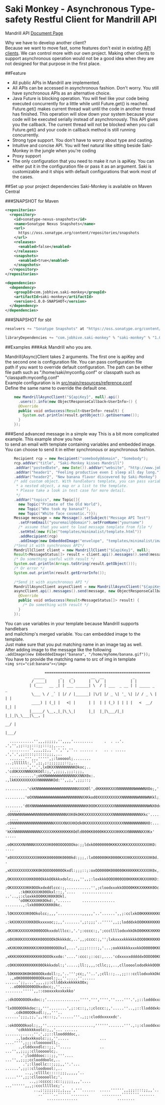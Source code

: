 
Saki Monkey - Asynchronous Type-safety Restful Client for Mandrill API
======
Mandrill API [Document Page](https://mandrillapp.com/api/docs/)

Why we have to develop another client?    
Because we want to move fast, some features don't exist in existing [API clients](http://help.mandrill.com/entries/21738166-API-Wrappers). We can control more with
our own project. Making other clients to support asynchronous operation would not
be a good idea when they are not designed for that purpose in the first place.

##Feature
- All public APIs in Mandrill are implemented.
- All APIs can be accessed in asynchronous fashion.
  Don't worry. You still have synchronous APIs as an alternative choice. 
- Java Future is blocking operation. You will feel like your code being executed concurrently
  for a little while until Future.get() is reached. Future.get() makes current thread
  wait until the code in another thread has finished. 
  This operation will slow down your system because your code will be executed serially
  instead of asynchronously.
  This API gives you the callback. The current thread will not be blocked when you call 
  Future.get() and your code in callback method is still running concurrently.
- Strong type support. You don't have to worry about type and casting.
- Intuitive and concise API. You will feel natural like sitting beside Saki-Monkey in 
  the jungle when you're coding
- Proxy support
- The only configuration that you need to make it run is apiKey. You can either put it 
  in the configuration file or pass it as an argument. Saki is customizable and it ships
  with default configurations that work most of the cases.

##Set up your project dependencies
Saki-Monkey is available on Maven Central

###SNAPSHOT for Maven 

```Xml
<repositories>
  <repository>
    <id>sonatype-nexus-snapshots</id>
    <name>Sonatype Nexus Snapshots</name>
    <url>
      https://oss.sonatype.org/content/repositories/snapshots
    </url>
    <releases>
      <enabled>false</enabled>
    </releases>
    <snapshots>
      <enabled>true</enabled>
    </snapshots>
  </repository>
</repositories>

<dependencies>
  <dependency>
    <groupId>com.jobhive.saki-monkey</groupId>
    <artifactId>saki-monkey</artifactId>
    <version>1.0.0-SNAPSHOT</version>
  </dependency>
</dependencies>
```

###SNAPSHOT for sbt 

```Scala
resolvers += "Sonatype Snapshots" at "https://oss.sonatype.org/content/repositories/snapshots/"

libraryDependencies += "com.jobhive.saki-monkey" % "saki-monkey" % "1.0.0-SNAPSHOT"
```

##Examples
###Ask Mandrill who you are.

Mandrill(Async)Client takes 2 arguments. The first one is apiKey and     
the second one is configuration file. You can pass configuration file     
path if you want to override default configuration. The path can be either     
file path such as "/home/saki/myconfig.conf" or classpath such as "classpath:myconfig.conf"     
Example configuration is in [src/main/resources/reference.conf](src/main/resources/reference.conf)    
Define the same name to override the default one.    

```Java
    new MandrillAsyncClient("${apiKey}", null).api()
      .users().info(new ObjectResponseCallback<UserInfo>() {
      @Override
      public void onSuccess(Result<UserInfo> result) {
        System.out.println(result.getObject().getUsername());
      }
    });
```

###Send advanced message in a simple way
This is a bit more complicated example. This example show you how    
to send an email with template containing variables and embedded image.    
You can choose to send it in either synchronous or asynchronous fashion.

```Java
    Recipient rcp = new Recipient("somebody@domain", "Somebody");
    rcp.addVar("title", "Saki-Monkey kisses Mandrill")
    .addVar("postedDate", new Date()).addVar("website", "http://www.jobhive.com")
    .addVar("header1", "Feeling productive even I sleep all day long.")
    .addVar("header2", "New banana flavor discovered by Saki-Monkey")
    /* add custom object. With handlebars template, you can pass variable as an object, 
     * a nested object, a map or a list to the template. 
     * Please take a look in test case for more detail.
     */
    .addVar("topics", new Topic[]{
      new Topic("Primate of the Old World"),
      new Topic("Who took my banana?"),
      new Topic("White face cosmatic.")});
    Message message = new Message().setSubject("Message API Test")
      .setFromEmail("youremail@domain").setFromName("yourname")
      /* assume that you want to load message template from file */
      .setHtml(new File("templates/minimalist/template.html"))
      .addRecipient(rcp)
      .addImage(new EmbeddedImage("envelope", "templates/minimalist/images/envelope.gif"));
    /*Send it with synchronous API*/
    MandrillClient client = new MandrillClient("${apiKey}", null);
    Result<MessageStatus[]> result = client.api().messages().send(message);
    /* Do something useful with result */
    System.out.println(Arrays.toString(result.getObject()));
    /* Or error */
    System.out.println(result.getErrorInfo());
    
    /*Send it with asynchronous API */
    MandrillAsyncClient asyncClient = new MandrillAsyncClient("${apiKey}", null);
    asyncClient.api().messages().send(message, new ObjectResponseCallback<MessageStatus[]>() { 
      @Override
      public void onSuccess(Result<MessageStatus[]> result) {
        /* Do something with result */
      }
    });
```
You can use variables in your template because Mandrill supports handlebars     
and mailchimp's merged variable. You can embedded image to the template.   
Just make sure that you put matching name in an image tag as well.    
After adding image to the message like the following    
```.addImage(new EmbeddedImage("banana", "/home/myhome/banana.gif"));```    
You have to provide the matching name to src of img in template    
```<img src="cid:banana"></img>```     


                      ================================================
                 _____       _    _        __  __             _              
                / ____|     | |  (_)      |  \/  |           | |             
               | (___   __ _| | ___ ______| \  / | ___  _ __ | | _____ _   _ 
                \___ \ / _` | |/ / |______| |\/| |/ _ \| '_ \| |/ / _ \ | | |
                ____) | (_| |   <| |      | |  | | (_) | | | |   <  __/ |_| |
               |_____/ \__,_|_|\_\_|      |_|  |_|\___/|_| |_|_|\_\___|\__, |
                                                                        __/ |
                                                                       |___/ 
    
      ...........'',,,;;;;;,'',,,,'.........     .  . ..'. .','',;;::;;:::;;:::;;,....
      .........'',,,,;;,,''.','',''.. ...... .   .. . ..... .','.',;;::::;:::::;;;,...
      .......''',,,''''',;:loooool;........          ...;llllll:,'',;;,;:;;;;;;;::;,..
      ........',''.',lxOKXXNNNNNNNNKOkoc;..       .'cdOKXXXNNNXXKOdl:;,',;;;;,;;;:;;;,
      ...........';okKNWWWWWWWNNNNNNXXNNX0x:.  .,lkKXXXXXXXXXXNNNNNNKOd:'',,;,',;;;::;
      ..........'ckKNNWWWWWWWWWNNNNNNNNXXXX0l',dKKKKKKXXXNNNNNNNNWWWWNXOo;,'','.,,';;;
      .........'oOXNNWWWWWWWWWWWWWNNNNNNNXXKkod0XXXXXXXXXXXNNNNNNNWNNNWNKkl;,,'..''.,,
      ........'d0XNNNWWWWWWWWWNNNNNNNNNNNNKK0OOKXXXXXXXXNNNNNNNNNNNNNNNWNX0dc''......'
      .....  .d0NNWNNNWWWWNNNNNNWNNNNNNNNXXK0kOKKXXXXXXXXXXXXXNNNNNNNNNNNNNXkc'.......
      ....  .c0NNNNNNNNNNNNNNNNNNNXXXXXNXXXKOdk0KXXXXXXXXXXXXXXXXXNNNNNNNNNNXO:.......
      ...   'kKXNNNNNNNNNNNNXXXXXXKKKKKKKKKOdld000KK0000KKXXXXXKKKXXNNNNNNXXXKx' .....
           .o0KXXXXNXNNNXXXXXXXK000OOOOOOOko:;;ldxkO0000000KKKXXXKKXXXXXXXXXXKO:  ....
           'x0XXXXXXXXXXXXKKKK000000K0000kd:;;;,:lxO00000KK0000KXXXKKXXXXXXXXK0d. .   
           ,xKXXXXXXXXXXKK0K0OOO0000OOkxdl:;;;::;:oxOO0000K000000KKKKKKKXXXXXK0x,.    
           ,OKXXXXXXXXKK000OkkkOOkkkxdolc;,,,'',,;:loxkkkOOOO000OO0KKKKKXKXXXKKO:.    
           ;OKXXXXXXXKK0OOkxdxddlccc:;,...........'',;cloodxxxkkOOOO0KKKXXKKKK0Oc.    
          .:k0KKXXXXK00Okxl::;,'....   .............. ..'..,;:cloxkkOO0KKXKKK0Okl.    
          'oO0KXXXXKK0Okd:,'......     ...............  ........,:lxk000KKXKKK0kc.    
         .lOKXXXXXXK00Okolcc;,,,'...........,,,,,'..'......',,;:cclxkO0KKKKKKKK0x;.   
        .:kKXXKXXXXKK0Okxxxxoc;;,,'.......',;:;;;'..''''',,;;lodddxkOO0KKKKKKKKK0x;.  
        ,dKXXKXXXXXXK000OOOkxxdolllcc:,'.';:cccc:;,';cccllllodxxkkOkO00KKKXKKKKKK0o.  
       .o0XXKKKXXXXKKKK00OOOOkOkkkkdc,..',,;cccc:;,'';lxkxxxxkkkkkkOOO00KKKKKKKKKKk'  
       .xKXKXKKXKKKKKXXKK0000OOOkxl,...',;;;:::::;,'...;oxkkkkkkxxxkkOO0000KK0KKKKk:  
       ,xKKKXKKKKKKKKKKK0OOOkxxdo:'....':ccc:;::cc:,....'cdxxxxxdddddxOOOO00K00K00Oc. 
      .cOKKXKKKKKKKKK00Okkkxdol:;'.....;ll:;,,,:cllc;;,..,clloooolododkkkOOO000000Oc. 
      .lOKKKKK0K0K000OOkxdoll:;,'..''';cc;,''..',;cll::;..,;;:::ccllodxxkkOkOOOOOOk:. 
      .,x0K00000000OOkxool:;,,''.....''...... ......';;,...',,,,;;:cllddxkxkkkkkOOx;  
      ..oO000OO00OOkxdocc;,''.....                  ........''''',,::cooxxxkxxkxkko'  
       .:dkOOOOOOOkxdoc:;'...............''''.''',''''.''....'''.',;::lodddxxxxxxd:.  
        'lxOOOOOOkkdoc:;,'''........',;::c::;,:;clccc:;,'.....''..,;::llodddxkxkxl'   
        .cdkO0OOOkxdl:;,,'''.. ......';;;,;;,',,:c:::;,'......'''.,;;:cloddxxxxxdc'.  
        .:okOOOOOkxol:;,,''.....................,''''''.......'''.,:;:clooddxxxdo:..  
         'cdkkkkkkxolc:;,,'... ......            .............''.',;;::llooddddoc,.   
         .,lodxxkkxolc:;;,''.....              ...       ....'''',;;;:clooooooll;.    
          .,clddxxxdlc::;;,''.....             ..        ...'',,;;;;:cllooooolc;.     
           .';lodddooc:::;;,'''....                     ...'',,;;;;cclooddoolc,..     
            .';:lloollc:::;;;,,''.'...                ......',;;::clloodoool:,..      
             ..,,:cllllc:::::;;;,,,,,'..            .....''',;;:cllooooollc;'.        
               ..,;:ccccc::c::;;;;;,,,'....      ...'''''',,,;:ccclllllcc;'.          
                 ..,;:;;;;;;;,;,,,','''......  .....'''''',,;;;::::;;,,'..            
                   ..'''''..''''''........      .........''''''''.......              
                       ..............                  ........                       
